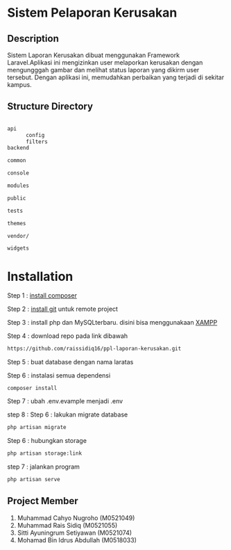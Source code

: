 
# Sistem Pelaporan Kerusakan

## Description
Sistem Laporan Kerusakan dibuat menggunakan Framework Laravel.Aplikasi ini mengizinkan user melaporkan kerusakan dengan mengungggah gambar dan melihat status laporan yang dikirm user tersebut. Dengan aplikasi ini, memudahkan perbaikan yang terjadi di sekitar kampus. 



## Structure Directory

``` bash

api
      config
      filters
backend

common

console

modules

public

tests

themes

vendor/

widgets


```

# Installation
Step 1 : [install composer](https://getcomposer.org/download/)

Step 2 : [install git](https://git-scm.com/download/win) untuk remote project

Step 3 : install php dan MySQLterbaru. disini bisa menggunakaan [XAMPP](https://www.apachefriends.org/download.html)

Step 4 : download repo pada link dibawah 
```bash
https://github.com/raissidiq16/ppl-laporan-kerusakan.git 

```
Step 5 : buat database dengan nama laratas

Step 6 : instalasi semua dependensi 
```
composer install
```
Step 7 : ubah .env.evample menjadi .env

step 8 : 
Step 6 : lakukan migrate database
``` bash
php artisan migrate
```
Step 6 : hubungkan storage
``` bash
php artisan storage:link
``` 

step 7 : jalankan program
``` bash
php artisan serve
``` 


## Project Member

1. Muhammad Cahyo Nugroho (M0521049)
2. Muhammad Rais Sidiq (M0521055)
3. Sitti Ayuningrum Setiyawan (M0521074)
4. Mohamad Bin Idrus Abdullah (M0518033)
